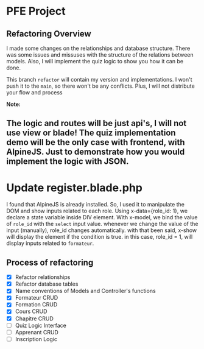 # PFE Project

## Refactoring Overview

I made some changes on the relationships and database structure. There was some issues and missuses with the structure of the relations between models. Also, I will implement the quiz logic to show you how it can be done.

This branch `refactor` will contain my version and implementations. I won't push it to the `main`, so there won't be any conflicts. Plus, I will not distribute your flow and process

**Note:**

The logic and routes will be just api's, I will not use view or blade!
The quiz implementation demo will be the only case with frontend, with AlpineJS. Just to demonstrate how you would implement the logic with JSON. 
---

# Update register.blade.php
I found that AlpineJS is already installed. So, I used it to manipulate the DOM and show inputs related to each role.
Using x-data={role_id: 1}, we declare a state variable inside DIV element. With x-model, we bind the value of `role_id` with the `select` input value. whenever we change the value of the input (manually), role_id changes automatically. with that been said, x-show will display the element if the condition is true. in this case, role_id = 1, will display inputs related to `formateur`.

## Process of refactoring

- [x] Refactor relationships
- [x] Refactor database tables
- [x] Name conventions of Models and Controller's functions
- [x] Formateur CRUD
- [x] Formation CRUD
- [x] Cours CRUD
- [X] Chapitre CRUD
- [ ] Quiz Logic Interface
- [ ] Apprenant CRUD
- [ ] Inscription Logic